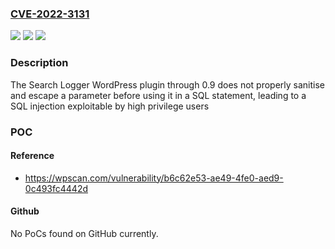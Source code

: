 ### [CVE-2022-3131](https://cve.mitre.org/cgi-bin/cvename.cgi?name=CVE-2022-3131)
![](https://img.shields.io/static/v1?label=Product&message=Search%20Logger%20%E2%80%93%20Know%20What%20Your%20Visitors%20Search&color=blue)
![](https://img.shields.io/static/v1?label=Version&message=0.9%3C%3D%200.9%20&color=brighgreen)
![](https://img.shields.io/static/v1?label=Vulnerability&message=CWE-89%20SQL%20Injection&color=brighgreen)

### Description

The Search Logger WordPress plugin through 0.9 does not properly sanitise and escape a parameter before using it in a SQL statement, leading to a SQL injection exploitable by high privilege users

### POC

#### Reference
- https://wpscan.com/vulnerability/b6c62e53-ae49-4fe0-aed9-0c493fc4442d

#### Github
No PoCs found on GitHub currently.

